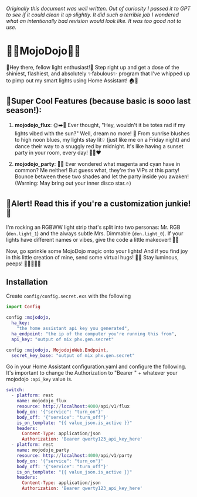 _Originally this document was well written. Out of curiosity I passed it to GPT to see if it could clean it up slightly. It did such a terrible job I wondered what an intentionally bad revision would look like. It was too good not to use._

# 🌈✨MojoDojo🎉🕺

🌟Hey there, fellow light enthusiast!🌟 Step right up and get a dose of the shiniest, flashiest, and absolutely ✨fabulous✨ program that I've whipped up to pimp out my smart lights using Home Assistant! 🏠🤖 

## 🌅Super Cool Features (because basic is sooo last season!):
1. **mojodojo_flux**: 🌞➡️🌙 Ever thought, "Hey, wouldn't it be totes rad if my lights vibed with the sun?" Well, dream no more! 🌅 From sunrise blushes to high noon blues, my lights stay lit💡 (just like me on a Friday night) and dance their way to a snuggly red by midnight. It's like having a sunset party in your room, every day! 🌇💡❤️

2. **mojodojo_party**: 🎉💃 Ever wondered what magenta and cyan have in common? Me neither! But guess what, they're the VIPs at this party! Bounce between these two shades and let the party inside you awaken! (Warning: May bring out your inner disco star.⭐️)

## 🚨Alert! Read this if you're a customization junkie! 🚨
I'm rocking an RGBWW light strip that's split into two personas: Mr. RGB (`den.light_1`) and the always subtle Mrs. Dimmable (`den.light_0`). If your lights have different names or vibes, give the code a little makeover! 💄👠

Now, go sprinkle some MojoDojo magic onto your lights! And if you find joy in this little creation of mine, send some virtual hugs! 🤗🌈 Stay luminous, peeps! 💖🦄🔮🌠🎈

## Installation

Create `config/config.secret.exs` with the following

```elixir
import Config

config :mojodojo,
  ha_key:
    "the home assistant api key you generated",
  ha_endpoint: "the ip of the computer you're running this from",
  api_key: "output of mix phx.gen.secret"

config :mojodojo, MojodojoWeb.Endpoint,
  secret_key_base: "output of mix phx.gen.secret"
```

Go in your Home Assistant configuration.yaml and configure the following. It's important to change the Authorization to "Bearer " + whatever your mojodojo `:api_key` value is.

```elixir
switch:
  - platform: rest
    name: mojodojo_flux
    resource: http://localhost:4000/api/v1/flux
    body_on: '{"service": "turn_on"}'
    body_off: '{"service": "turn_off"}'
    is_on_template: "{{ value_json.is_active }}"
    headers:
      Content-Type: application/json
      Authorization: 'Bearer qwerty123_api_key_here'
  - platform: rest
    name: mojodojo_party
    resource: http://localhost:4000/api/v1/party
    body_on: '{"service": "turn_on"}'
    body_off: '{"service": "turn_off"}'
    is_on_template: "{{ value_json.is_active }}"
    headers:
      Content-Type: application/json
      Authorization: 'Bearer qwerty123_api_key_here'
```